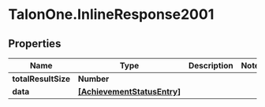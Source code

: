 # TalonOne.InlineResponse2001

## Properties

Name | Type | Description | Notes
------------ | ------------- | ------------- | -------------
**totalResultSize** | **Number** |  | 
**data** | [**[AchievementStatusEntry]**](AchievementStatusEntry.md) |  | 


